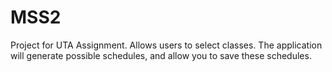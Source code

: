 # MSS2
Project for UTA Assignment. Allows users to select classes. The application will generate possible schedules, and allow you to save these schedules.
